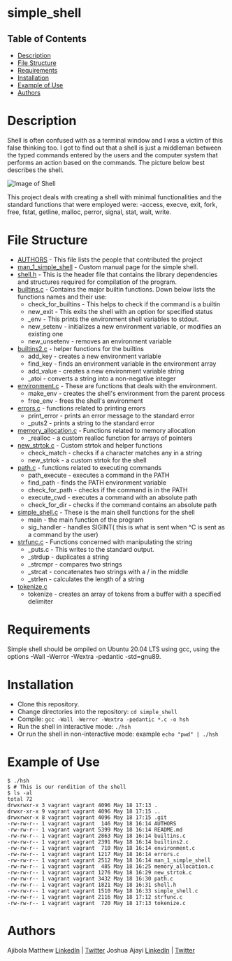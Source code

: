 # simple_shell

## Table of Contents
- [Description](#Description)
- [File Structure](#file-structure)
- [Requirements](#Requirements)
- [Installation](#Installation)
- [Example of Use](#example-of-use)
- [Authors](#Authors)


# Description
Shell is often confused with as a terminal window and I was a victim of this false thinking too. I got to find out that a shell is just a middleman between the typed commands entered by the users and the computer system that performs an action based on the commands. The picture below best describes the shell.

![Image of Shell](https://miro.medium.com/max/700/0*-OOMpchdZWQZr4zw)

This project deals with creating a shell with minimal functionalities and the standard functions that were employed were: 
-access, execve, exit, fork, free, fstat, getline, malloc, perror, signal, stat, wait, write.


# File Structure
- [AUTHORS](./AUTHORS) - This file lists the people that contributed the project
- [man_1_simple_shell](./man_1_simple_shell) - Custom manual page for the simple shell.
- [shell.h](./shell.h) - This is the header file that contains the library dependencies and structures required for compilation of the program.
- [builtins.c](./builtins.c) - Contains the major builtin functions. Down below lists the functions names and their use:
  - check_for_builtins - This helps to check if the command is a builtin
  - new_exit - This exits the shell with an option for specified status
  - \_env - This prints the environment shell variables to stdout.
  - new_setenv - initializes a new environment variable, or modifies an existing one
  - new_unsetenv - removes an environment variable
- [builtins2.c](./builtins2.c) - helper functions for the builtins
  - add_key - creates a new environment variable
  - find_key - finds an environment variable in the environment array
  - add_value - creates a new environment variable string
  - \_atoi - converts a string into a non-negative integer
- [environment.c](./environment.c) - These are functions that deals with the environment.
  - make_env - creates the shell's environment from the parent process
  - free_env - frees the shell's environment
- [errors.c](./errors.c) - functions related to printing errors
  - print_error - prints an error message to the standard error
  - \_puts2 - prints a string to the standard error
- [memory_allocation.c](./memory_allocation.c) - Functions related to memory allocation
  - \_realloc - a custom realloc function for arrays of pointers
- [new_strtok.c](./new_strtok.c) - Custom strtok and helper functions
  - check_match - checks if a character matches any in a string
  - new_strtok - a custom strtok for the shell
- [path.c](./path.c) - functions related to executing commands
  - path_execute - executes a command in the PATH
  - find_path - finds the PATH environment variable
  - check_for_path - checks if the command is in the PATH
  - execute_cwd - executes a command with an absolute path
  - check_for_dir - checks if the command contains an absolute path
- [simple_shell.c](./simple_shell.c) - These is the main shell functions for the shell
  - main - the main function of the program
  - sig_handler - handles SIGINT( this is what is sent when ^C is sent as a command by the user)
- [strfunc.c](./strfunc.c) - Functions concerned with manipulating the string
  - \_puts.c - This writes to the standard output.
  - \_strdup - duplicates a string
  - \_strcmpr - compares two strings
  - \_strcat - concatenates two strings with a / in the middle
  - \_strlen - calculates the length of a string
- [tokenize.c](./tokenize.c)
  - tokenize - creates an array of tokens from a buffer with a specified delimiter

# Requirements

Simple shell should be ompiled on Ubuntu 20.04 LTS using gcc, using the options -Wall -Werror -Wextra -pedantic -std=gnu89.

# Installation
- Clone this repository.
- Change directories into the repository:  `cd simple_shell `
- Compile: `gcc -Wall -Werror -Wextra -pedantic *.c -o hsh`
- Run the shell in interactive mode: `./hsh`
- Or run the shell in non-interactive mode: example `echo "pwd" | ./hsh`

# Example of Use

```
$ ./hsh
$ # This is our rendition of the shell
$ ls -al
total 72
drwxrwxr-x 3 vagrant vagrant 4096 May 18 17:13 .
drwxr-xr-x 9 vagrant vagrant 4096 May 18 17:15 ..
drwxrwxr-x 8 vagrant vagrant 4096 May 18 17:15 .git
-rw-rw-r-- 1 vagrant vagrant  146 May 18 16:14 AUTHORS
-rw-rw-r-- 1 vagrant vagrant 5399 May 18 16:14 README.md
-rw-rw-r-- 1 vagrant vagrant 2863 May 18 16:14 builtins.c
-rw-rw-r-- 1 vagrant vagrant 2391 May 18 16:14 builtins2.c
-rw-rw-r-- 1 vagrant vagrant  710 May 18 16:14 environment.c
-rw-rw-r-- 1 vagrant vagrant 1217 May 18 16:14 errors.c
-rw-rw-r-- 1 vagrant vagrant 2512 May 18 16:14 man_1_simple_shell
-rw-rw-r-- 1 vagrant vagrant  485 May 18 16:25 memory_allocation.c
-rw-rw-r-- 1 vagrant vagrant 1276 May 18 16:29 new_strtok.c
-rw-rw-r-- 1 vagrant vagrant 3432 May 18 16:30 path.c
-rw-rw-r-- 1 vagrant vagrant 1821 May 18 16:31 shell.h
-rw-rw-r-- 1 vagrant vagrant 1510 May 18 16:33 simple_shell.c
-rw-rw-r-- 1 vagrant vagrant 2116 May 18 17:12 strfunc.c
-rw-rw-r-- 1 vagrant vagrant  720 May 18 17:13 tokenize.c
```

# Authors

Ajibola Matthew [LinkedIn](https://linkedin.com/in/jibbycodes) | [Twitter](https://twitter.com/jibsyyyyy)
Joshua Ajayi [LinkedIn](https://www.linkedin.com/in/hayjay71/) | [Twitter](https://twitter.com/HayJay71)
